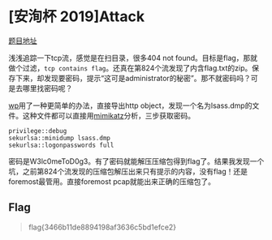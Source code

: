 # [安洵杯 2019]Attack

[题目地址](https://buuoj.cn/challenges#[%E5%AE%89%E6%B4%B5%E6%9D%AF%202019]Attack)

浅浅追踪一下tcp流，感觉是在扫目录，很多404 not found。目标是flag，那就做个过滤，`tcp contains flag`。还真在第824个流发现了内含flag.txt的zip。保存下来，却发现要密码，提示“这可是administrator的秘密”。那不就密码吗？可是去哪里找密码呢？

[wp](https://blog.csdn.net/mochu7777777/article/details/109556707)用了一种更简单的办法，直接导出http object，发现一个名为lsass.dmp的文件。这种文件都可以直接用[mimikatz](https://github.com/ParrotSec/mimikatz)分析，三步获取密码。

```
privilege::debug
sekurlsa::minidump lsass.dmp
sekurlsa::logonpasswords full
```

密码是W3lc0meToD0g3。有了密码就能解压压缩包得到flag了。结果我发现一个坑，之前第824个流发现的压缩包解压出来只有提示的内容，没有flag！还是foremost最管用。直接foremost pcap就能出来正确的压缩包了。

## Flag
> flag{3466b11de8894198af3636c5bd1efce2}